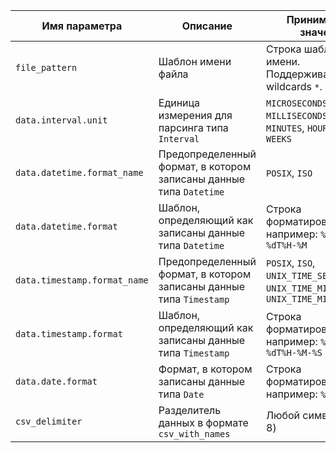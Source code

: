 |Имя параметра|Описание|Принимаемые значения|
|----|----|---|
|`file_pattern`|Шаблон имени файла|Строка шаблона имени. Поддерживаются wildcards `*`.|
|`data.interval.unit`|Единица измерения для парсинга типа `Interval`|`MICROSECONDS`, `MILLISECONDS`, `SECONDS`, `MINUTES`, `HOURS`, `DAYS`, `WEEKS`|
|`data.datetime.format_name`|Предопределенный формат, в котором записаны данные типа `Datetime`|`POSIX`, `ISO`|
|`data.datetime.format`|Шаблон, определяющий как записаны данные типа `Datetime`|Строка форматирования, например: `%Y-%m-%dT%H-%M`|
|`data.timestamp.format_name`|Предопределенный формат, в котором записаны данные типа `Timestamp`|`POSIX`, `ISO`, `UNIX_TIME_SECONDS`, `UNIX_TIME_MILLISECONDS`, `UNIX_TIME_MICROSECONDS`|
|`data.timestamp.format`|Шаблон, определяющий как записаны данные типа `Timestamp`|Строка форматирования, например: `%Y-%m-%dT%H-%M-%S`|
|`data.date.format`|Формат, в котором записаны данные типа `Date`|Строка форматирования, например: `%Y-%m-%d`|
|`csv_delimiter`|Разделитель данных в формате `csv_with_names`|Любой символ (UTF-8)|
